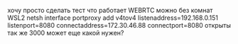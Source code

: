 хочу просто сделать тест что работает WEBRTC можно без комнат
WSL2
netsh interface portproxy add v4tov4 listenaddress=192.168.0.151 listenport=8080 connectaddress=172.30.46.88 connectport=8080
открыты так же 3000 может еще какой нужен?
